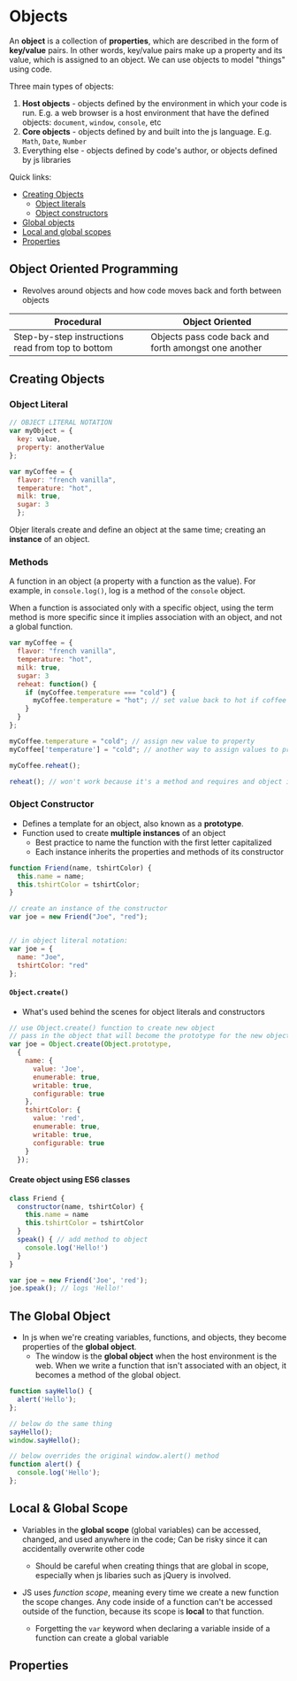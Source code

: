 # Objects

An **object** is a collection of **properties**, which are described in the form of **key/value** pairs. In other words, key/value pairs make up a property and its value, which is assigned to an object. We can use objects to model "things" using code.

Three main types of objects:
1. **Host objects** - objects defined by the environment in which your code is run. E.g. a web browser is a host environment that have the defined objects: `document`, `window`, `console`, etc
2. **Core objects** - objects defined by and built into the js language. E.g. `Math`, `Date`, `Number`
3. Everything else - objects defined by code's author, or objects defined by js libraries

Quick links:
- [Creating Objects](#creatingobj)
  - [Object literals](#objliteral)
  - [Object constructors](#objconstrct)
- [Global objects](#globalobjects)
- [Local and global scopes](#scopes)
- [Properties](#properties)

## Object Oriented Programming

- Revolves around objects and how code moves back and forth between objects

Procedural | Object Oriented
----|----
Step-by-step instructions read from top to bottom | Objects pass code back and forth amongst one another


## Creating Objects <a name="creatingobj"></a>

### Object Literal <a name="objliteral"></a>

```js
// OBJECT LITERAL NOTATION
var myObject = {
  key: value,
  property: anotherValue 
};

var myCoffee = {
  flavor: "french vanilla",
  temperature: "hot",
  milk: true,
  sugar: 3
  };
```
Objer literals create and define an object at the same time; creating an **instance** of an object.

### Methods

A function in an object (a property with a function as the value). For example, in `console.log()`, log is a method of the `console` object.

When a function is associated only with a specific object, using the term method is more specific since it implies association with an object, and not a global function.

```js
var myCoffee = {
  flavor: "french vanilla",
  temperature: "hot",
  milk: true,
  sugar: 3
  reheat: function() {
    if (myCoffee.temperature === "cold") {
      myCoffee.temperature = "hot"; // set value back to hot if coffee temperature is cold
    }
  }
};

myCoffee.temperature = "cold"; // assign new value to property
myCoffee['temperature'] = "cold"; // another way to assign values to properties

myCoffee.reheat();

reheat(); // won't work because it's a method and requires and object it is associated to
```

### Object Constructor <a name="objconstrct"></a>

- Defines a template for an object, also known as a **prototype**.
- Function used to create **multiple instances** of an object
  - Best practice to name the function with the first letter capitalized
  - Each instance inherits the properties and methods of its constructor

```js
function Friend(name, tshirtColor) {
  this.name = name;
  this.tshirtColor = tshirtColor;
}

// create an instance of the constructor
var joe = new Friend("Joe", "red");


// in object literal notation:
var joe = {
  name: "Joe",
  tshirtColor: "red"
};
```

#### `Object.create()`

- What's used behind the scenes for object literals and constructors

```js
// use Object.create() function to create new object
// pass in the object that will become the prototype for the new object
var joe = Object.create(Object.prototype,
  {
    name: {
      value: 'Joe',
      enumerable: true,
      writable: true,
      configurable: true
    },
    tshirtColor: {
      value: 'red',
      enumerable: true,
      writable: true,
      configurable: true
    }
  });
```
#### Create object using ES6 classes
```js
class Friend {
  constructor(name, tshirtColor) {
    this.name = name
    this.tshirtColor = tshirtColor
  }
  speak() { // add method to object
    console.log('Hello!')
  }
}

var joe = new Friend('Joe', 'red');
joe.speak(); // logs 'Hello!'
```

## The Global Object <a name="globalobjects"></a>

- In js when we're creating variables, functions, and objects, they become properties of the **global object**.
  - The window is the **global object** when the host environment is the web. When we write a function that isn't associated with an object, it becomes a method of the global object.

```js 
function sayHello() {
  alert('Hello');
};

// below do the same thing
sayHello();
window.sayHello();

// below overrides the original window.alert() method
function alert() {
  console.log('Hello');
};
```



## Local & Global Scope <a name="scopes"></a>

- Variables in the **global scope** (global variables) can be accessed, changed, and used anywhere in the code; Can be risky since it can accidentally overwrite other code
  - Should be careful when creating things that are global in scope, especially when js libaries such as jQuery is involved.
  

- JS uses *function scope*, meaning every time we create a new function the scope changes. Any code inside of a function can't be accessed outside of the function, because its scope is **local** to that function. 
  - Forgetting the `var` keyword when declaring a variable inside of a function can create a global variable
  
  
  
## Properties <a name="properties"></a>
